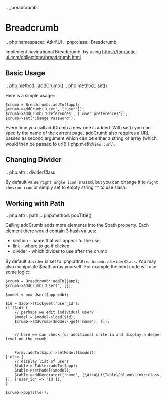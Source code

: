 .. _breadcrumb:

# Breadcrumb

.. php:namespace:: Atk4\Ui
.. php:class:: Breadcrumb

Implement navigational Breadcrumb, by using https://fomantic-ui.com/collections/breadcrumb.html

## Basic Usage

.. php:method:: addCrumb()
.. php:method:: set()

Here is a simple usage::

    $crumb = Breadcrumb::addTo($app);
    $crumb->addCrumb('User', ['user']);
    $crumb->addCrumb('Preferences', ['user_preferences']);
    $crumb->set('Change Password');

Every time you call addCrumb a new one is added. With set() you can specify the name of the current page.
addCrumb also requires a URL passed as second argument which can be either a string or array (which would then
be passed to url() (:php:meth:`View::url`).

## Changing Divider

.. php:attr:: dividerClass

By default value `right angle icon` is used, but you can change it to `right chevron icon` or simply set to empty string `""`
to use slash.

## Working with Path

.. php:attr:: path
.. php:method: popTitle()

Calling addCrumb adds more elements into the $path property. Each element there would contain 3 hash values:

 - section - name that will appear to the user
 - link - where to go if clicked
 - divider - which divider to use after the crumb

By default `divider` is set to :php:attr:`Breadcrumb::dividerClass`. You may also manipulate $path array yourself.
For example the next code will use some logic::

    $crumb = Breadcrumb::addTo($app);
    $crumb->addCrumb('Users', []);

    $model = new User($app->db);

    $id = $app->stickyGet('user_id');
    if ($id) {
        // perhaps we edit individual user?
        $model = $model->load($id);
        $crumb->addCrumb($model->get('name'), []);


        // here we can check for additional criteria and display a deeper level on the crumb


        Form::addTo($app)->setModel($model);
    } else {
        // display list of users
        $table = Table::addTo($app);
        $table->setModel($model);
        $table->addDecorator(['name', [\Atk4\Ui\Table\Column\Link::class, [], ['user_id' => 'id']);
    }

    $crumb->popTitle();


